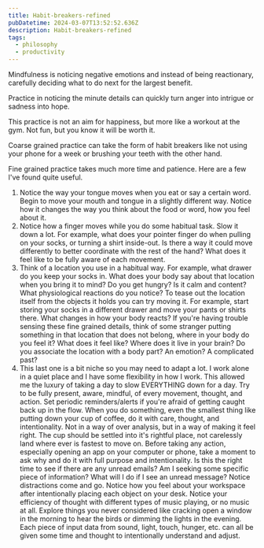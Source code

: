 ```yaml
---
title: Habit-breakers-refined
pubDatetime: 2024-03-07T13:52:52.636Z
description: Habit-breakers-refined
tags:
  - philosophy
  - productivity
---
```


Mindfulness is noticing negative emotions and instead of being reactionary, carefully deciding what
to do next for the largest benefit.

Practice in noticing the minute details can quickly turn anger into intrigue or sadness into hope.

This practice is not an aim for happiness, but more like a workout at the gym. Not fun, but you know
it will be worth it.

Coarse grained practice can take the form of habit breakers like not using your phone for a week or
brushing your teeth with the other hand.

Fine grained practice takes much more time and patience. Here are a few I've found quite useful.

1. Notice the way your tongue moves when you eat or say a certain word. Begin to move your mouth and
   tongue in a slightly different way. Notice how it changes the way you think about the food or
   word, how you feel about it.
2. Notice how a finger moves while you do some habitual task. Slow it down a lot. For example, what
   does your pointer finger do when pulling on your socks, or turning a shirt inside-out. Is there a
   way it could move differently to better coordinate with the rest of the hand? What does it feel
   like to be fully aware of each movement.
3. Think of a location you use in a habitual way. For example, what drawer do you keep your socks
   in. What does your body say about that location when you bring it to mind? Do you get hungry? Is
   it calm and content? What physiological reactions do you notice? To tease out the location itself
   from the objects it holds you can try moving it. For example, start storing your socks in a
   different drawer and move your pants or shirts there. What changes in how your body reacts? If
   you're having trouble sensing these fine grained details, think of some stranger putting
   something in that location that does not belong, where in your body do you feel it? What does it
   feel like? Where does it live in your brain? Do you associate the location with a body part? An
   emotion? A complicated past?
4. This last one is a bit niche so you may need to adapt a lot. I work alone in a quiet place and I
   have some flexibility in how I work. This allowed me the luxury of taking a day to slow
   EVERYTHING down for a day. Try to be fully present, aware, mindful, of every movement, thought,
   and action. Set periodic reminders/alerts if you're afraid of getting caught back up in the flow.
   When you do something, even the smallest thing like putting down your cup of coffee, do it with
   care, thought, and intentionality. Not in a way of over analysis, but in a way of making it feel
   right. The cup should be settled into it's rightful place, not carelessly land where ever is
   fastest to move on. Before taking any action, especially opening an app on your computer or
   phone, take a moment to ask why and do it with full purpose and intentionality. Is this the right
   time to see if there are any unread emails? Am I seeking some specific piece of information? What
   will I do if I see an unread message? Notice distractions come and go. Notice how you feel about
   your workspace after intentionally placing each object on your desk. Notice your efficiency of
   thought with different types of music playing, or no music at all. Explore things you never
   considered like cracking open a window in the morning to hear the birds or dimming the lights in
   the evening. Each piece of input data from sound, light, touch, hunger, etc. can all be given
   some time and thought to intentionally understand and adjust.
